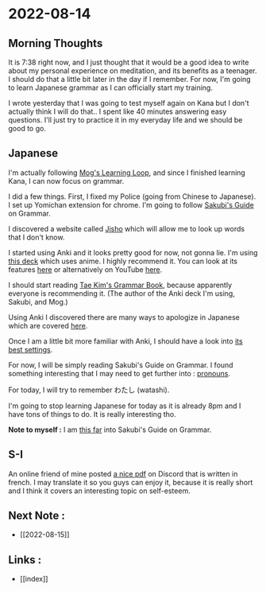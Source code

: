 # 2022-08-14

## Morning Thoughts
It is 7:38 right now, and I just thought that it would be a good idea to write about my personal experience on meditation, and its benefits as a teenager. I should do that a little bit later in the day if I remember. For now, I'm going to learn Japanese grammar as I can officially start my training.

I wrote yesterday that I was going to test myself again on Kana but I don't actually think I will do that.. I spent like 40 minutes answering easy questions. I'll just try to practice it in my everyday life and we should be good to go.

## Japanese

I'm actually following [Mog's Learning Loop](https://morg.systems/58465ab9), and since I finished learning Kana, I can now focus on grammar.

I did a few things. First, I fixed my Police (going from Chinese to Japanese).
I set up Yomichan extension for chrome.
I'm going to follow [Sakubi's Guide](https://sakubi.neocities.org/#) on Grammar.

I discovered a website called [Jisho](https://jisho.org/) which will allow me to look up words that I don't know.

I started using Anki and it looks pretty good for now, not gonna lie. I'm using [this deck](https://ankiweb.net/shared/info/911122782) which uses anime. I highly recommend it. 
You can look at its features [here](https://www.japanese-like-a-breeze.com/guide-for-beginners/) or alternatively on YouTube [here](https://www.youtube.com/watch?v=QWYrc_KTvfE).

I should start reading [Tae Kim's Grammar Book](http://guidetojapanese.org/learn/grammar), because apparently everyone is recommending it. (The author of the Anki deck I'm using, Sakubi, and Mog.)

Using Anki I discovered there are many ways to apologize in Japanese which are covered [here](https://maggiesensei.com/2010/05/18/%E3%81%94%E3%82%81%E3%82%93%E3%81%AA%E3%81%95%E3%81%84%E8%A8%B1%E3%81%97%E3%81%A6%E4%B8%8B%E3%81%95%E3%81%84%E3%80%82gomennasaiyurushite-kudasai-how-to-apologize-in-japanese/).

Once I am a little bit more familiar with Anki, I should have a look into [its best settings](https://morg.systems/31f3d49a).

For now, I will be simply reading Sakubi's Guide on Grammar. I found something interesting that I may need to get further into : [pronouns](https://media.discordapp.net/attachments/945027080037498890/1008427896056057917/unknown.png).

For today, I will try to remember わたし (watashi).

I'm going to stop learning Japanese for today as it is already 8pm and I have tons of things to do. It is really interesting tho.

**Note to myself :** I am [this far](https://media.discordapp.net/attachments/945027080037498890/1008439474428059688/unknown.png) into Sakubi's Guide on Grammar.

## S-I

An online friend of mine posted [a nice pdf](https://vie-etudiante.uqam.ca/medias/fichiers/conseils-soutien/article-estime-de-soi.pdf) on Discord that is written in french. I may translate it so you guys can enjoy it, because it is really short and I think it covers an interesting topic on self-esteem.

## Next Note :
- [[2022-08-15]]

## Links :
- [[index]]